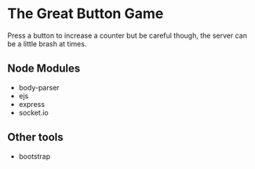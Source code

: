 # The Great Button Game
Press a button to increase a counter but be careful though, the server can be a little brash at times.

## Node Modules
- body-parser
- ejs
- express
- socket.io

## Other tools
- bootstrap